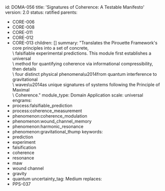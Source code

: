 id: DOMA-056
title: 'Signatures of Coherence: A Testable Manifesto'
version: 2.0
status: ratified
parents:
- CORE-006
- CORE-008
- CORE-011
- CORE-012
- CORE-013
children: []
summary: "Translates the Pirouette Framework's core principles into a set of concrete,\
  \ falsifiable experimental predictions. This module first establishes a universal\
  \ method for quantifying coherence via informational compressibility, then details\
  \ four distinct physical phenomena\u2014from quantum interference to gravitational\
  \ waves\u2014as unique signatures of systems following the Principle of Maximal\
  \ Coherence."
module_type: Domain Application
scale: universal
engrams:
- process:falsifiable_prediction
- process:coherence_measurement
- phenomenon:coherence_modulation
- phenomenon:wound_channel_memory
- phenomenon:harmonic_resonance
- phenomenon:gravitational_thump
keywords:
- prediction
- experiment
- falsification
- coherence
- resonance
- maw
- wound channel
- gravity
- quantum
uncertainty_tag: Medium
replaces:
- PPS-037
